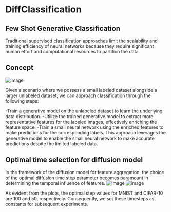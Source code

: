 # DiffClassification

## Few Shot Generative Classification

Traditional supervised classification approaches limit the scalability and training efficiency of neural networks because they require significant human effort and computational resources to partition the data.

## Concept

![image](https://github.com/David-cripto/DiffClassification/assets/78556639/cbe5f13e-c6f2-4021-bf86-dca3c87d5d6c)

Given a scenario where we possess a small labeled dataset alongside a larger unlabeled dataset, we can approach classification through the following steps:

-Train a generative model on the unlabeled dataset to learn the underlying data distribution.
-Utilize the trained generative model to extract more representative features for the labeled images, effectively enriching the feature space.
-Train a small neural network using the enriched features to make predictions for the corresponding labels.
This approach leverages the generative model to enable the small neural network to make accurate predictions despite the limited labeled data.


## Optimal time selection for diffusion model
In the framework of the diffusion model for feature aggregation, the choice of the optimal diffusion time step parameter becomes paramount in determining the temporal influence of features.
![image](https://github.com/David-cripto/DiffClassification/assets/78556639/1d92b604-84c0-4f7c-a8e0-d17c369e553a)
![image](https://github.com/David-cripto/DiffClassification/assets/78556639/3f8367d7-c394-4303-936a-24f88582d970)

As evident from the plots, the optimal step values for MNIST and CIFAR-10 are $100$ and $50$, respectively. Consequently, we set these timesteps as constants for subsequent experiments.




